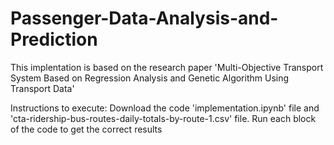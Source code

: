 # Passenger-Data-Analysis-and-Prediction
This implentation is based on the research paper 'Multi-Objective Transport System Based on Regression Analysis and Genetic Algorithm Using Transport Data'

Instructions to execute:
Download the code 'implementation.ipynb' file and 'cta-ridership-bus-routes-daily-totals-by-route-1.csv' file. Run each block of the code to get the correct results
